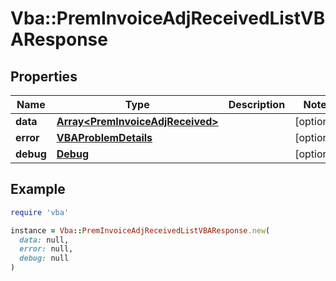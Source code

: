 # Vba::PremInvoiceAdjReceivedListVBAResponse

## Properties

| Name | Type | Description | Notes |
| ---- | ---- | ----------- | ----- |
| **data** | [**Array&lt;PremInvoiceAdjReceived&gt;**](PremInvoiceAdjReceived.md) |  | [optional] |
| **error** | [**VBAProblemDetails**](VBAProblemDetails.md) |  | [optional] |
| **debug** | [**Debug**](Debug.md) |  | [optional] |

## Example

```ruby
require 'vba'

instance = Vba::PremInvoiceAdjReceivedListVBAResponse.new(
  data: null,
  error: null,
  debug: null
)
```

